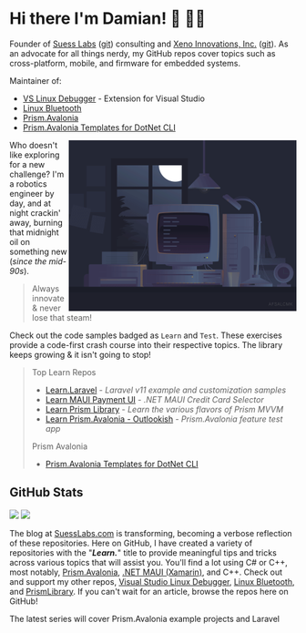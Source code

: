 # Hi there I'm Damian! 🤸 🐱‍👤

Founder of [Suess Labs](https://www.suesslabs.com) ([git](https://github.com/SuessLabs)) consulting and [Xeno Innovations, Inc.](https://xenoinc.com) ([git](https://github.com/XenoInc)). As an advocate for all things nerdy, my GitHub repos cover topics such as cross-platform, mobile, and firmware for embedded systems.

Maintainer of:

* [VS Linux Debugger](https://github.com/SuessLabs/VsLinuxDebug) - Extension for Visual Studio
* [Linux Bluetooth](https://github.com/SuessLabs/Linux.Bluetooth)
* [Prism.Avalonia](https://github.com/AvaloniaCommunity/Prism.Avalonia)
* [Prism.Avalonia Templates for DotNet CLI](https://github.com/SuessLabs/Prism.Avalonia.Templates)

<img align="right" alt="Gif" src="https://raw.githubusercontent.com/DamianSuess/DamianSuess/master/images/NightCoding.gif" width="400" />

Who doesn't like exploring for a new challenge? I'm a robotics engineer by day, and at night crackin' away, burning that midnight oil on something new (_since the mid-90s_).

> Always innovate & never lose that steam!

Check out the code samples badged as `Learn` and `Test`. These exercises provide a code-first crash course into their respective topics. The library keeps growing & it isn't going to stop!

> Top Learn Repos
> * [Learn.Laravel](https://github.com/DamianSuess/Learn.Laravel) - _Laravel v11 example and customization samples_
> * [Learn MAUI Payment UI](https://github.com/DamianSuess/Learn.MauiPaymentUi) - _.NET MAUI Credit Card Selector_
> * [Learn Prism Library](https://github.com/DamianSuess/Learn.PrismLibrary) - _Learn the various flavors of Prism MVVM_
> * [Learn Prism.Avalonia - Outlookish](https://github.com/DamianSuess/Learn.PrismAvaloniaOutlookish) - _Prism.Avalonia feature test app_
>
> Prism Avalonia
> * [Prism.Avalonia Templates for DotNet CLI](https://github.com/SuessLabs/Prism.Avalonia.Templates)

## GitHub Stats

<!--
https://github.com/anuraghazra/github-readme-stats
https://github-readme-stats.vercel.app/api?username=damiansuess&show=reviews,discussions_started,discussions_answered,prs_merged,prs_merged_percentage
https://github.com/anuraghazra/github-readme-stats/blob/master/src/calculateRank.js
-->
<p>
  <img height="180em" src="https://github-readme-stats.vercel.app/api/top-langs/?username=DamianSuess&theme=tokyonight&show_icons=true&hide_border=true&layout=compact&langs_count=8&hide=javascript"/>
  <img height="180em" src="https://github-readme-stats.vercel.app/api?username=DamianSuess&theme=tokyonight&show_icons=true&hide_border=true&&count_private=true&include_all_commits=true&rank_icon=percentile" />
</p>

The blog at [SuessLabs.com](https://www.suesslabs.com) is transforming, becoming a verbose reflection of these repositories. Here on GitHub, I have created a variety of repositories with the "_**Learn.**_" title to provide meaningful tips and tricks across various topics that will assist you.  You'll find a lot using C# or C++, most notably, [Prism.Avalonia](https://github.com/AvaloniaCommunity/Prism.Avalonia), [.NET MAUI (Xamarin)](https://github.com/dotnet/maui), and C++. Check out and support my other repos, [Visual Studio Linux Debugger](https://github.com/SuessLabs/VsLinuxDebug), [Linux Bluetooth](https://github.com/SuessLabs/Linux.Bluetooth), and [PrismLibrary](https://github.com/PrismLibrary/Prism). If you can't wait for an article, browse the repos here on GitHub!

The latest series will cover Prism.Avalonia example projects and Laravel

<!--
https://github.com/anuraghazra/github-readme-stats
![Damian's GitHub stats](https://github-readme-stats.vercel.app/api?username=DamianSuess&show_icons=true&theme=tokyonight)

### Other Stats

<p align="center">
  <a href="https://github.com/DamianSuess"><img src="https://github-profile-trophy.vercel.app/?username=DamianSuess&theme=onedark&no-bg=true" alt="Damian's GitHub Profile Trophy"/></a>
</p>
-->
